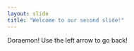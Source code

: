```yaml
---
layout: slide
title: "Welcome to our second slide!"
---
```

Doraemon!
Use the left arrow to go back!
